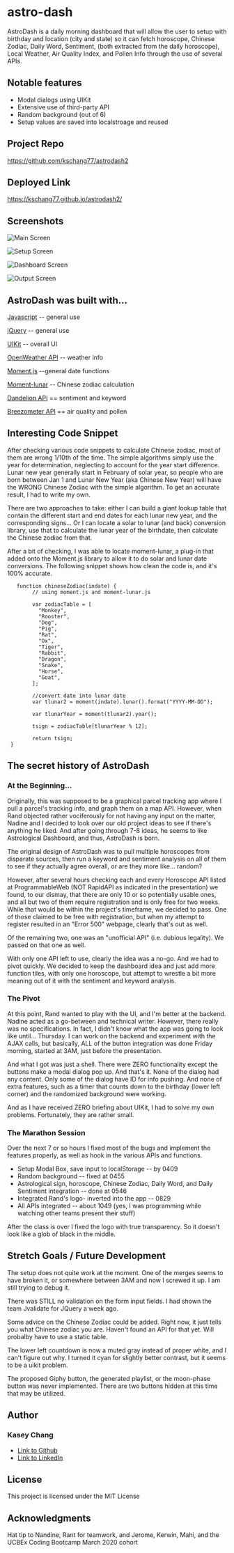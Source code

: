 # astro-dash

AstroDash is a daily morning dashboard that will allow the user to setup with birthday and location (city and state) so it can fetch horoscope, Chinese Zodiac, Daily Word, Sentiment, (both extracted from the daily horoscope), Local Weather, Air Quality Index, and Pollen Info through the use of several APIs.

## Notable features

- Modal dialogs using UIKit
- Extensive use of third-party API
- Random background (out of 6)
- Setup values are saved into localstroage and reused

## Project Repo

https://github.com/kschang77/astrodash2

## Deployed Link

https://kschang77.github.io/astrodash2/

## Screenshots

![Main Screen](assets/images/main.png)

![Setup Screen](assets/images/setup.png)

![Dashboard Screen](assets/images/dashboard.png)

![Output Screen](assets/images/output.png)

## AstroDash was built with...

[Javascript](https://developer.mozilla.org/en-US/docs/Web/JavaScript) -- general use

[jQuery](https://jquery.com/) -- general use

[UIKit](https://getuikit.com/) -- overall UI

[OpenWeather API](https://openweathermap.org/api) -- weather info

[Moment.js](https://momentjs.com/) --general date functions

[Moment-lunar](https://github.com/Luavis/moment-lunar) -- Chinese zodiac calculation

[Dandelion API](https://dandelion.eu/docs/) == sentiment and keyword

[Breezometer API](https://breezometer.com/) == air quality and pollen

## Interesting Code Snippet

After checking various code snippets to calculate Chinese zodiac, most of them are wrong 1/10th of the time. The simple algorithms simply use the year for determination, neglecting to account for the year start difference. Lunar new year generally start in February of solar year, so people who are born between Jan 1 and Lunar New Year (aka Chinese New Year) will have the WRONG Chinese Zodiac with the simple algorithm. To get an accurate result, I had to write my own.

There are two approaches to take: either I can build a giant lookup table that contain the different start and end dates for each lunar new year, and the corresponding signs... Or I can locate a solar to lunar (and back) conversion library, use that to calculate the lunar year of the birthdate, then calculate the Chinese zodiac from that.

After a bit of checking, I was able to locate moment-lunar, a plug-in that added onto the Moment.js library to allow it to do solar and lunar date conversions. The following snippet shows how clean the code is, and it's 100% accurate.

       function chineseZodiac(indate) {
            // using moment.js and moment-lunar.js

            var zodiacTable = [
              "Monkey",
              "Rooster",
              "Dog",
              "Pig",
              "Rat",
              "Ox",
              "Tiger",
              "Rabbit",
              "Dragon",
              "Snake",
              "Horse",
              "Goat",
            ];

            //convert date into lunar date
            var tlunar2 = moment(indate).lunar().format("YYYY-MM-DD");

            var tlunarYear = moment(tlunar2).year();

            tsign = zodiacTable[tlunarYear % 12];

            return tsign;
     }

## The secret history of AstroDash

### At the Beginning...

Originally, this was supposed to be a graphical parcel tracking app where I pull a parcel's tracking info, and graph them on a map API. However, when Rand objected rather vociferously for not having any input on the matter, Nadine and I decided to look over our old project ideas to see if there's anything he liked. And after going through 7-8 ideas, he seems to like Astrological Dashboard, and thus, AstroDash is born.

The original design of AstroDash was to pull multiple horoscopes from disparate sources, then run a keyword and sentiment analysis on all of them to see if they actually agree overall, or are they more like... random?

However, after several hours checking each and every Horoscope API listed at ProgrammableWeb (NOT RapidAPI as indicated in the presentation) we found, to our dismay, that there are only 10 or so potentially usable ones, and all but two of them require registration and is only free for two weeks. While that would be within the project's timeframe, we decided to pass. One of those claimed to be free with registration, but when my attempt to register resulted in an "Error 500" webpage, clearly that's out as well.

Of the remaining two, one was an "unofficial API" (i.e. dubious legality). We passed on that one as well.

With only one API left to use, clearly the idea was a no-go. And we had to pivot quickly. We decided to keep the dashboard idea and just add more function tiles, with only one horoscope, but attempt to wrestle a bit more meaning out of it with the sentiment and keyword analysis.

### The Pivot

At this point, Rand wanted to play with the UI, and I'm better at the backend. Nadine acted as a go-between and technical writer. However, there really was no specifications. In fact, I didn't know what the app was going to look like until... Thursday. I can work on the backend and experiment with the AJAX calls, but basically, ALL of the button integration was done Friday morning, started at 3AM, just before the presentation.

And what I got was just a shell. There were ZERO functionality except the buttons make a modal dialog pop up. And that's it. None of the dialog had any content. Only some of the dialog have ID for info pushing. And none of extra features, such as a timer that counts down to the birthday (lower left corner) and the randomized background were working.

And as I have received ZERO briefing about UIKit, I had to solve my own problems. Fortunately, they are rather small.

### The Marathon Session

Over the next 7 or so hours I fixed most of the bugs and implement the features properly, as well as hook in the various APIs and functions.

- Setup Modal Box, save input to localStorage -- by 0409
- Random background -- fixed at 0455
- Astrological sign, horoscope, Chinese Zodiac, Daily Word, and Daily Sentiment integration -- done at 0546
- Integrated Rand's logo- inverted into the app -- 0829
- All APIs integrated -- about 1049 (yes, I was programming while watching other teams present their stuff)

After the class is over I fixed the logo with true transparency. So it doesn't look like a glob of black in the middle.

## Stretch Goals / Future Development

The setup does not quite work at the moment. One of the merges seems to have broken it, or somewhere between 3AM and now I screwed it up. I am still trying to debug it.

There was STILL no validation on the form input fields. I had shown the team Jvalidate for JQuery a week ago.

Some advice on the Chinese Zodiac could be added. Right now, it just tells you what Chinese zodiac you are. Haven't found an API for that yet. Will probalby have to use a static table.

The lower left countdown is now a muted gray instead of proper white, and I can't figure out why. I turned it cyan for slightly better contrast, but it seems to be a uikit problem.

The proposed Giphy button, the generated playlist, or the moon-phase button was never implemented. There are two buttons hidden at this time that may be utilized.

## Author

### Kasey Chang

- [Link to Github](https://github.com/kschang77)
- [Link to LinkedIn](https://www.linkedin.com/in/kasey-chang)

## License

This project is licensed under the MIT License

## Acknowledgments

Hat tip to Nandine, Rant for teamwork, and Jerome, Kerwin, Mahi, and the UCBEx Coding Bootcamp March 2020 cohort
